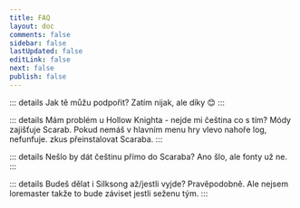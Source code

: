 ```yaml
---
title: FAQ
layout: doc 
comments: false
sidebar: false
lastUpdated: false
editLink: false
next: false
publish: false
---
```


::: details Jak tě můžu podpořit?
Zatím nijak, ale díky :blush:
:::

::: details Mám problém u Hollow Knighta - nejde mi čeština co s tím?
Módy zajišťuje Scarab. Pokud nemáš v hlavním menu hry vlevo nahoře log, nefunfuje. zkus přeinstalovat Scaraba.
:::

::: details Nešlo by dát češtinu přímo do Scaraba?
Ano šlo, ale fonty už ne.
:::

::: details Budeš dělat i Silksong až/jestli vyjde?
Pravěpodobně. Ale nejsem loremaster takže to bude záviset jestli seženu tým.
:::

